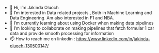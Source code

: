 - 👋 Hi, I’m Jakinda Oluoch
- 👀 I’m interested in Data related projects , Both in Machine Learning and Data Engineering. Am also interested in F1 and NBA.
- 🌱 I’m currently learning about using Docker when making data pipelines 
- 💞️ I’m looking to collaborate on making pipelines that fetch formular 1 car data and provide smooth processing for information
- 📫 How to reach me on linkedin : https://www.linkedin.com/in/jakinda-oluoch-130500147/

<!---
joluoch/joluoch is a ✨ special ✨ repository because its `README.md` (this file) appears on your GitHub profile.
You can click the Preview link to take a look at your changes.
--->
